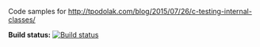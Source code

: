 Code samples for 
http://tpodolak.com/blog/2015/07/26/c-testing-internal-classes/

**Build status:** [![Build status](https://ci.appveyor.com/api/projects/status/watbx2h53octlbm3?svg=true)](https://ci.appveyor.com/project/tpodolak/blog-uvk2l)
